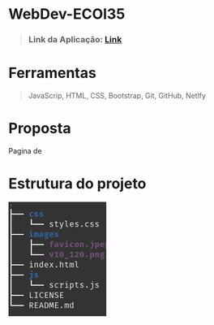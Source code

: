 # WebDev-ECOI35
> ### Link da Aplicação: [Link](https://stupefied-mirzakhani-9a56f8.netlify.app/)
# Ferramentas
>  JavaScrip, HTML, CSS, Bootstrap, Git, GitHub, Netlfy
# Proposta
Pagina de
# Estrutura do projeto
<img src="images/tree.png">